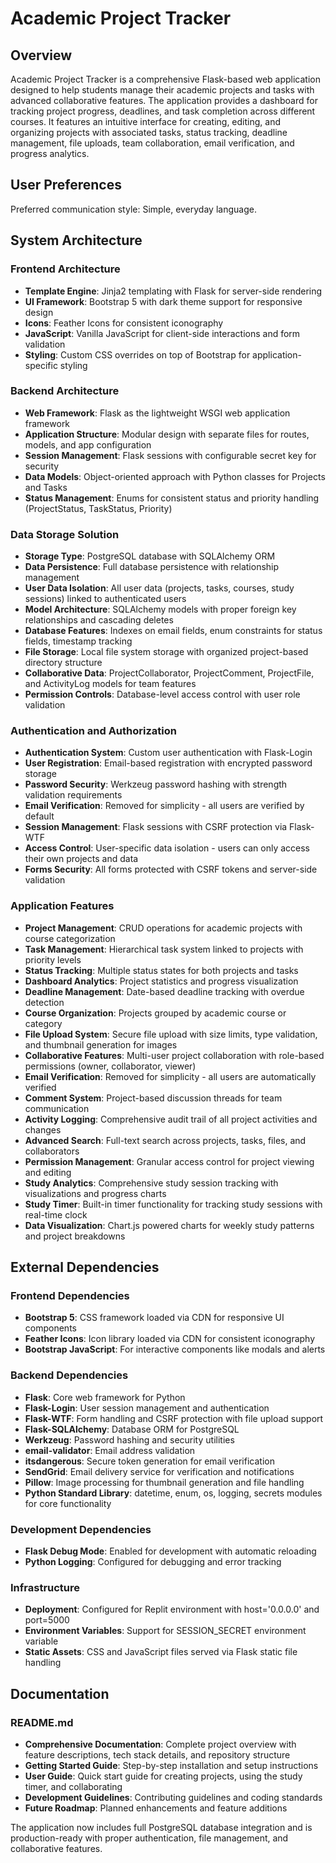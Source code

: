# Academic Project Tracker

## Overview

Academic Project Tracker is a comprehensive Flask-based web application designed to help students manage their academic projects and tasks with advanced collaborative features. The application provides a dashboard for tracking project progress, deadlines, and task completion across different courses. It features an intuitive interface for creating, editing, and organizing projects with associated tasks, status tracking, deadline management, file uploads, team collaboration, email verification, and progress analytics.

## User Preferences

Preferred communication style: Simple, everyday language.

## System Architecture

### Frontend Architecture
- **Template Engine**: Jinja2 templating with Flask for server-side rendering
- **UI Framework**: Bootstrap 5 with dark theme support for responsive design
- **Icons**: Feather Icons for consistent iconography
- **JavaScript**: Vanilla JavaScript for client-side interactions and form validation
- **Styling**: Custom CSS overrides on top of Bootstrap for application-specific styling

### Backend Architecture
- **Web Framework**: Flask as the lightweight WSGI web application framework
- **Application Structure**: Modular design with separate files for routes, models, and app configuration
- **Session Management**: Flask sessions with configurable secret key for security
- **Data Models**: Object-oriented approach with Python classes for Projects and Tasks
- **Status Management**: Enums for consistent status and priority handling (ProjectStatus, TaskStatus, Priority)

### Data Storage Solution
- **Storage Type**: PostgreSQL database with SQLAlchemy ORM
- **Data Persistence**: Full database persistence with relationship management
- **User Data Isolation**: All user data (projects, tasks, courses, study sessions) linked to authenticated users
- **Model Architecture**: SQLAlchemy models with proper foreign key relationships and cascading deletes
- **Database Features**: Indexes on email fields, enum constraints for status fields, timestamp tracking
- **File Storage**: Local file system storage with organized project-based directory structure
- **Collaborative Data**: ProjectCollaborator, ProjectComment, ProjectFile, and ActivityLog models for team features
- **Permission Controls**: Database-level access control with user role validation

### Authentication and Authorization
- **Authentication System**: Custom user authentication with Flask-Login
- **User Registration**: Email-based registration with encrypted password storage
- **Password Security**: Werkzeug password hashing with strength validation requirements
- **Email Verification**: Removed for simplicity - all users are verified by default
- **Session Management**: Flask sessions with CSRF protection via Flask-WTF
- **Access Control**: User-specific data isolation - users can only access their own projects and data
- **Forms Security**: All forms protected with CSRF tokens and server-side validation

### Application Features
- **Project Management**: CRUD operations for academic projects with course categorization
- **Task Management**: Hierarchical task system linked to projects with priority levels
- **Status Tracking**: Multiple status states for both projects and tasks
- **Dashboard Analytics**: Project statistics and progress visualization
- **Deadline Management**: Date-based deadline tracking with overdue detection
- **Course Organization**: Projects grouped by academic course or category
- **File Upload System**: Secure file upload with size limits, type validation, and thumbnail generation for images
- **Collaborative Features**: Multi-user project collaboration with role-based permissions (owner, collaborator, viewer)
- **Email Verification**: Removed for simplicity - all users are automatically verified
- **Comment System**: Project-based discussion threads for team communication
- **Activity Logging**: Comprehensive audit trail of all project activities and changes
- **Advanced Search**: Full-text search across projects, tasks, files, and collaborators
- **Permission Management**: Granular access control for project viewing and editing
- **Study Analytics**: Comprehensive study session tracking with visualizations and progress charts
- **Study Timer**: Built-in timer functionality for tracking study sessions with real-time clock
- **Data Visualization**: Chart.js powered charts for weekly study patterns and project breakdowns

## External Dependencies

### Frontend Dependencies
- **Bootstrap 5**: CSS framework loaded via CDN for responsive UI components
- **Feather Icons**: Icon library loaded via CDN for consistent iconography
- **Bootstrap JavaScript**: For interactive components like modals and alerts

### Backend Dependencies
- **Flask**: Core web framework for Python
- **Flask-Login**: User session management and authentication
- **Flask-WTF**: Form handling and CSRF protection with file upload support
- **Flask-SQLAlchemy**: Database ORM for PostgreSQL
- **Werkzeug**: Password hashing and security utilities
- **email-validator**: Email address validation
- **itsdangerous**: Secure token generation for email verification
- **SendGrid**: Email delivery service for verification and notifications
- **Pillow**: Image processing for thumbnail generation and file handling
- **Python Standard Library**: datetime, enum, os, logging, secrets modules for core functionality

### Development Dependencies
- **Flask Debug Mode**: Enabled for development with automatic reloading
- **Python Logging**: Configured for debugging and error tracking

### Infrastructure
- **Deployment**: Configured for Replit environment with host='0.0.0.0' and port=5000
- **Environment Variables**: Support for SESSION_SECRET environment variable
- **Static Assets**: CSS and JavaScript files served via Flask static file handling

## Documentation

### README.md
- **Comprehensive Documentation**: Complete project overview with feature descriptions, tech stack details, and repository structure
- **Getting Started Guide**: Step-by-step installation and setup instructions
- **User Guide**: Quick start guide for creating projects, using the study timer, and collaborating
- **Development Guidelines**: Contributing guidelines and coding standards
- **Future Roadmap**: Planned enhancements and feature additions

The application now includes full PostgreSQL database integration and is production-ready with proper authentication, file management, and collaborative features.